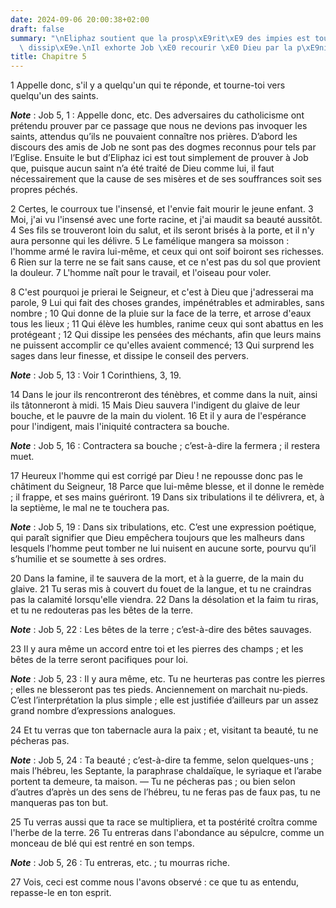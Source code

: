 ```yaml
---
date: 2024-09-06 20:00:38+02:00
draft: false
summary: "\nEliphaz soutient que la prosp\xE9rit\xE9 des impies est toujours promptement\
  \ dissip\xE9e.\nIl exhorte Job \xE0 recourir \xE0 Dieu par la p\xE9nitence.\n"
title: Chapitre 5
---
```





1 Appelle donc, s'il y a quelqu'un qui te réponde, et tourne-toi vers quelqu'un des saints.

***Note*** :  Job 5, 1 : Appelle donc, etc. Des adversaires du catholicisme ont prétendu prouver par ce passage que nous ne devions pas invoquer les saints, attendus qu’ils ne pouvaient connaître nos prières. D’abord les discours des amis de Job ne sont pas des dogmes reconnus pour tels par l’Eglise. Ensuite le but d’Eliphaz ici est tout simplement de prouver à Job que, puisque aucun saint n’a été traité de Dieu comme lui, il faut nécessairement que la cause de ses misères et de ses souffrances soit ses propres péchés.

2 Certes, le courroux tue l'insensé, et l'envie fait mourir le jeune enfant. 3 Moi, j'ai vu l'insensé avec une forte racine, et j'ai maudit sa beauté aussitôt. 4 Ses fils se trouveront loin du salut, et ils seront brisés à la porte, et il n'y aura personne qui les délivre. 5 Le famélique mangera sa moisson : l'homme armé le ravira lui-même, et ceux qui ont soif boiront ses richesses. 6 Rien sur la terre ne se fait sans cause, et ce n'est pas du sol que provient la douleur. 7 L'homme naît pour le travail, et l'oiseau pour voler.


8 C'est pourquoi je prierai le Seigneur, et c'est à Dieu que j'adresserai ma parole, 9 Lui qui fait des choses grandes, impénétrables et admirables, sans nombre ; 10 Qui donne de la pluie sur la face de la terre, et arrose d'eaux tous les lieux ; 11 Qui élève les humbles, ranime ceux qui sont abattus en les protégeant ; 12 Qui dissipe les pensées des méchants, afin que leurs mains ne puissent accomplir ce qu'elles avaient commencé; 13 Qui surprend les sages dans leur finesse, et dissipe le conseil des pervers.

***Note*** :  Job 5, 13 : Voir 1 Corinthiens, 3, 19.

14 Dans le jour ils rencontreront des ténèbres, et comme dans la nuit, ainsi ils tâtonneront à midi. 15 Mais Dieu sauvera l'indigent du glaive de leur bouche, et le pauvre de la main du violent. 16 Et il y aura de l'espérance pour l'indigent, mais l'iniquité contractera sa bouche.

***Note*** :  Job 5, 16 : Contractera sa bouche ; c’est-à-dire la fermera ; il restera muet.


17 Heureux l'homme qui est corrigé par Dieu ! ne repousse donc pas le châtiment du Seigneur, 18 Parce que lui-même blesse, et il donne le remède ; il frappe, et ses mains guériront. 19 Dans six tribulations il te délivrera, et, à la septième, le mal ne te touchera pas.

***Note*** :  Job 5, 19 : Dans six tribulations, etc. C’est une expression poétique, qui paraît signifier que Dieu empêchera toujours que les malheurs dans lesquels l’homme peut tomber ne lui nuisent en aucune sorte, pourvu qu’il s’humilie et se soumette à ses ordres.

20 Dans la famine, il te sauvera de la mort, et à la guerre, de la main du glaive. 21 Tu seras mis à couvert du fouet de la langue, et tu ne craindras pas la calamité lorsqu'elle viendra. 22 Dans la désolation et la faim tu riras, et tu ne redouteras pas les bêtes de la terre.

***Note*** :  Job 5, 22 : Les bêtes de la terre ; c’est-à-dire des bêtes sauvages.

23 Il y aura même un accord entre toi et les pierres des champs ; et les bêtes de la terre seront pacifiques pour loi.

***Note*** :  Job 5, 23 : Il y aura même, etc. Tu ne heurteras pas contre les pierres ; elles ne blesseront pas tes pieds. Anciennement on marchait nu-pieds. C’est l’interprétation la plus simple ; elle est justifiée d’ailleurs par un assez grand nombre d’expressions analogues.

24 Et tu verras que ton tabernacle aura la paix ; et, visitant ta beauté, tu ne pécheras pas.

***Note*** :  Job 5, 24 : Ta beauté ; c’est-à-dire ta femme, selon quelques-uns ; mais l’hébreu, les Septante, la paraphrase chaldaïque, le syriaque et l’arabe portent ta demeure, ta maison. ― Tu ne pécheras pas ; ou bien selon d’autres d’après un des sens de l’hébreu, tu ne feras pas de faux pas, tu ne manqueras pas ton but.

25 Tu verras aussi que ta race se multipliera, et ta postérité croîtra comme l'herbe de la terre. 26 Tu entreras dans l'abondance au sépulcre, comme un monceau de blé qui est rentré en son temps.

***Note*** :  Job 5, 26 : Tu entreras, etc. ; tu mourras riche.


27 Vois, ceci est comme nous l'avons observé : ce que tu as entendu, repasse-le en ton esprit.


